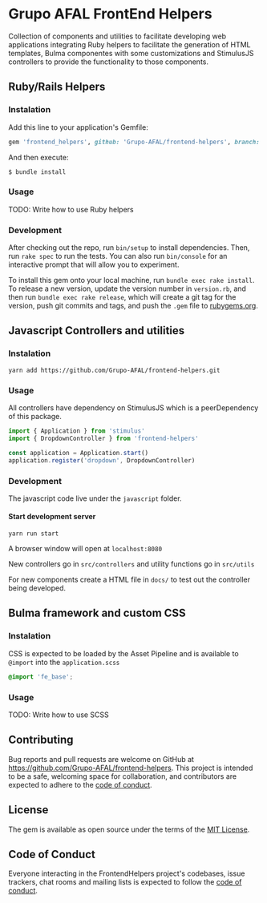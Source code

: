 # Grupo AFAL FrontEnd Helpers

Collection of components and utilities to facilitate developing web applications integrating Ruby helpers to facilitate the generation of HTML templates, Bulma componentes with some customizations and StimulusJS controllers to provide the functionality to those components.

## Ruby/Rails Helpers

### Instalation

Add this line to your application's Gemfile:

```ruby
gem 'frontend_helpers', github: 'Grupo-AFAL/frontend-helpers', branch: 'main'
```

And then execute:

    $ bundle install

### Usage

TODO: Write how to use Ruby helpers

### Development

After checking out the repo, run `bin/setup` to install dependencies. Then, run `rake spec` to run the tests. You can also run `bin/console` for an interactive prompt that will allow you to experiment.

To install this gem onto your local machine, run `bundle exec rake install`. To release a new version, update the version number in `version.rb`, and then run `bundle exec rake release`, which will create a git tag for the version, push git commits and tags, and push the `.gem` file to [rubygems.org](https://rubygems.org).

## Javascript Controllers and utilities

### Instalation

```
yarn add https://github.com/Grupo-AFAL/frontend-helpers.git
```

### Usage

All controllers have dependency on StimulusJS which is a peerDependency of this package.

```js
import { Application } from 'stimulus'
import { DropdownController } from 'frontend-helpers'

const application = Application.start()
application.register('dropdown', DropdownController)
```

### Development

The javascript code live under the `javascript` folder.

#### Start development server

```
yarn run start
```

A browser window will open at `localhost:8080`

New controllers go in `src/controllers` and utility functions go in `src/utils`

For new components create a HTML file in `docs/` to test out the controller being developed.

## Bulma framework and custom CSS

### Instalation

CSS is expected to be loaded by the Asset Pipeline and is available to `@import` into the `application.scss`

```scss
@import 'fe_base';
```

### Usage

TODO: Write how to use SCSS

## Contributing

Bug reports and pull requests are welcome on GitHub at https://github.com/Grupo-AFAL/frontend-helpers. This project is intended to be a safe, welcoming space for collaboration, and contributors are expected to adhere to the [code of conduct](https://github.com/Grupo-AFAL/frontend-helpers/blob/master/CODE_OF_CONDUCT.md).

## License

The gem is available as open source under the terms of the [MIT License](https://opensource.org/licenses/MIT).

## Code of Conduct

Everyone interacting in the FrontendHelpers project's codebases, issue trackers, chat rooms and mailing lists is expected to follow the [code of conduct](https://github.com/[USERNAME]/frontend_helpers/blob/master/CODE_OF_CONDUCT.md).
